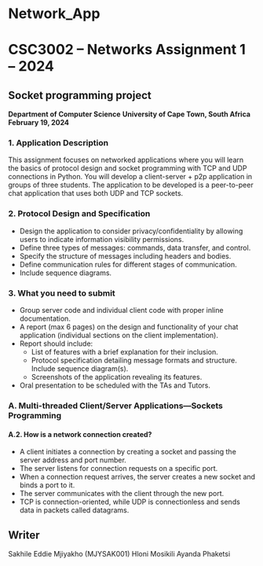 # Network_App
# CSC3002 – Networks Assignment 1 – 2024
## Socket programming project

**Department of Computer Science**
**University of Cape Town, South Africa**
**February 19, 2024**

### 1. Application Description
This assignment focuses on networked applications where you will learn the basics of protocol design and socket programming with TCP and UDP connections in Python. You will develop a client-server + p2p application in groups of three students. The application to be developed is a peer-to-peer chat application that uses both UDP and TCP sockets.

### 2. Protocol Design and Specification
- Design the application to consider privacy/confidentiality by allowing users to indicate information visibility permissions.
- Define three types of messages: commands, data transfer, and control.
- Specify the structure of messages including headers and bodies.
- Define communication rules for different stages of communication.
- Include sequence diagrams.

### 3. What you need to submit
- Group server code and individual client code with proper inline documentation.
- A report (max 6 pages) on the design and functionality of your chat application (individual sections on the client implementation).
- Report should include:
  - List of features with a brief explanation for their inclusion.
  - Protocol specification detailing message formats and structure. Include sequence diagram(s).
  - Screenshots of the application revealing its features.
- Oral presentation to be scheduled with the TAs and Tutors.

### A. Multi-threaded Client/Server Applications—Sockets Programming

#### A.2. How is a network connection created?
- A client initiates a connection by creating a socket and passing the server address and port number.
- The server listens for connection requests on a specific port.
- When a connection request arrives, the server creates a new socket and binds a port to it.
- The server communicates with the client through the new port.
- TCP is connection-oriented, while UDP is connectionless and sends data in packets called datagrams.

## Writer
Sakhile Eddie Mjiyakho (MJYSAK001)
Hloni Mosikili
Ayanda Phaketsi

 
